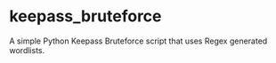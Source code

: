 # keepass_bruteforce
A simple Python Keepass Bruteforce script that uses Regex generated wordlists.
